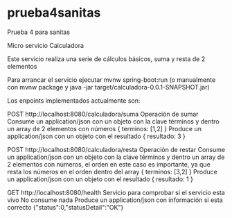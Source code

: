 # prueba4sanitas
Prueba 4 para sanitas

Micro servicio Calculadora

Este servicio realiza una serie de cálculos básicos, suma y resta de 2 elementos

Para arrancar el servicio ejecutar mvnw spring-boot:run
(o manualmente con mvnw package y java -jar target/calculadora-0.0.1-SNAPSHOT.jar)

Los enpoints implementados actualmente son:

POST http://localhost:8080/calculadora/suma
    Operación de sumar
    Consume un application/json  con un objeto con la clave términos y dentro un array de 2 elementos con números
        {
            terminos: [1,2]
        }
    Produce un application/json con un objeto con el resultado
        {
            resultado: 3
        }
    
POST http://localhost:8080/calculadora/resta
    Operación de restar
    Consume un application/json  con un objeto con la clave términos y dentro un array de 2 elementos con números, el
    orden en este caso es importante, ya que resta los números en el orden dentro del array
        {
            terminos: [3,2]
        }
    Produce un application/json con un objeto con el resultado
        {
            resultado: 1
        }
    
GET http://localhost:8080/health
    Servicio para comprobar si el servicio esta vivo
    No consume nada
    Produce un application/json con información si esta correcto
        {"status":0,"statusDetail":"OK"}